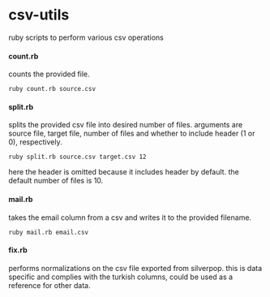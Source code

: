 csv-utils
=========

ruby scripts to perform various csv operations

#### count.rb ####

counts the provided file.

    ruby count.rb source.csv

#### split.rb ####

splits the provided csv file into desired number of files. arguments are source
file, target file, number of files and whether to include header (1 or 0),
respectively.

    ruby split.rb source.csv target.csv 12

here the header is omitted because it includes header by default. the default
number of files is 10.

#### mail.rb ####

takes the email column from a csv and writes it to the provided filename.

    ruby mail.rb email.csv

#### fix.rb ####

performs normalizations on the csv file exported from silverpop. this is data
specific and complies with the turkish columns, could be used as a reference
for other data.

